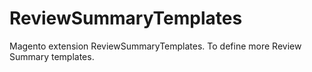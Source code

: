 ReviewSummaryTemplates
======================

Magento extension ReviewSummaryTemplates. To define more Review Summary templates.
